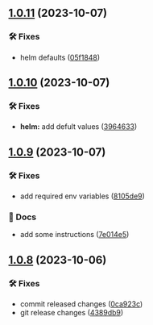 ## [1.0.11](https://github.com/SkeLLLa/mr-poke/compare/v1.0.10...v1.0.11) (2023-10-07)


### 🛠 Fixes

* helm defaults ([05f1848](https://github.com/SkeLLLa/mr-poke/commit/05f1848a195e1482707b620b021d48838d22f736))

## [1.0.10](https://github.com/SkeLLLa/mr-poke/compare/v1.0.9...v1.0.10) (2023-10-07)


### 🛠 Fixes

* **helm:** add defult values ([3964633](https://github.com/SkeLLLa/mr-poke/commit/39646338ad5f8b18f823a9c3c5c552ab0c887307))

## [1.0.9](https://github.com/SkeLLLa/mr-poke/compare/v1.0.8...v1.0.9) (2023-10-07)


### 🛠 Fixes

* add required env variables ([8105de9](https://github.com/SkeLLLa/mr-poke/commit/8105de91dd49ed6304066dba492768f4b3357530))


### 📔 Docs

* add some instructions ([7e014e5](https://github.com/SkeLLLa/mr-poke/commit/7e014e5064174d553be6bbc2667994d421fad788))

## [1.0.8](https://github.com/SkeLLLa/mr-poke/compare/v1.0.7...v1.0.8) (2023-10-06)


### 🛠 Fixes

* commit released changes ([0ca923c](https://github.com/SkeLLLa/mr-poke/commit/0ca923c63896b7c2efc5d1473b505bd21833e914))
* git release changes ([4389db9](https://github.com/SkeLLLa/mr-poke/commit/4389db984b778fc953befb97f65905d1218db6d5))
